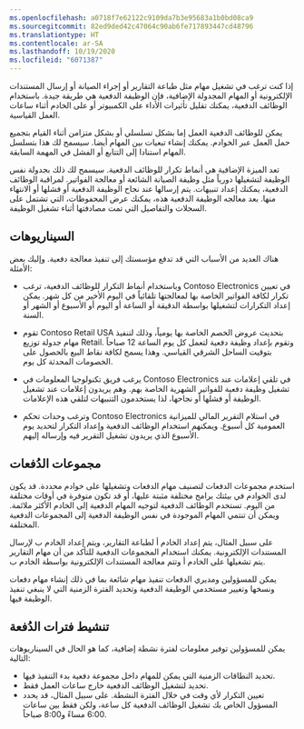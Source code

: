 ```yaml
---
ms.openlocfilehash: a0718f7e62122c9109da7b3e95683a1b0bd08ca9
ms.sourcegitcommit: 82ed9ded42c47064c90ab6fe717893447cd48796
ms.translationtype: HT
ms.contentlocale: ar-SA
ms.lasthandoff: 10/19/2020
ms.locfileid: "6071387"
---
```

إذا كنت ترغب في تشغيل مهام مثل طباعة التقارير أو إجراء الصيانة أو إرسال المستندات الإلكترونية أو المهام المجدولة الإضافية، فإن الوظيفة الدفعية هي طريقة جيدة. باستخدام الوظائف الدفعية، يمكنك تقليل تأثيرات الأداء على الكمبيوتر أو على الخادم أثناء ساعات العمل القياسية. 

يمكن للوظائف الدفعية العمل إما بشكل تسلسلي أو بشكل متزامن أثناء القيام بتجميع حمل العمل عبر الخوادم.  يمكنك إنشاء تبعيات بين المهام أيضا.  سيسمح لك هذا بتسلسل المهام استنادا إلى التتابع أو الفشل في المهمة السابقة.  

تعد الميزة الإضافية هي أنماط تكرار للوظائف الدفعية.  سيسمح لك ذلك بجدولة نفس الوظيفة لتشغيلها دورياً مثل وظيفة الصيانة الشائعة أو معالجة الفواتير.  لمراقبة الوظائف الدفعية، يمكنك إعداد تنبيهات.  يتم إرسالها عند نجاح الوظيفة الدفعية أو فشلها أو الانتهاء منها. بعد معالجه الوظيفة الدفعية هذه، يمكنك عرض المحفوظات، التي تشتمل على السجلات والتفاصيل التي تمت مصادفتها أثناء تشغيل الوظيفة.

## <a name="scenarios"></a>السيناريوهات

هناك العديد من الأسباب التي قد تدفع مؤسستك إلى تنفيذ معالجة دفعية. وإليك بعض الأمثلة:


- وباستخدام أنماط التكرار للوظائف الدفعية، ترغب Contoso Electronics في تعيين تكرار لكافة الفواتير الخاصة بها لمعالجتها تلقائياً في اليوم الأخير من كل شهر.  يمكن إعداد التكرارات لتشغيلها بواسطة الدقيقة أو الساعة أو اليوم أو الأسبوع أو الشهر أو السنة. 


- تقوم Contoso Retail USA بتحديث عروض الخصم الخاصة بها يومياً، وذلك لتنفيذ مهام جدولة توزيع Retail. وتقوم بإعداد وظيفة دفعية لتعمل كل يوم الساعة 12 صباحاً بتوقيت الساحل الشرقي القياسي. وهذا يسمح لكافة نقاط البيع بالحصول على الخصومات المحدثة كل يوم. 


- يرغب فريق تكنولوجيا المعلومات في Contoso Electronics في تلقي إعلامات عند تشغيل وظيفة دفعية للفواتير الشهرية الخاصة بهم. وهم يريدون إعلامات عند تشغيل الوظيفة أو فشلها أو نجاحها، لذا يستخدمون التنبيهات لتلقي هذه الإعلامات. 


- وترغب وحدات تحكم Contoso Electronics في استلام التقرير المالي للميزانية العمومية كل أسبوع. ويمكنهم استخدام الوظائف الدفعية وإعداد التكرار لتحديد يوم الأسبوع الذي يريدون تشغيل التقرير فيه وإرساله إليهم. 

 
## <a name="batch-groups"></a>مجموعات الدُفعات

استخدم مجموعات الدفعات لتصنيف مهام الدفعات وتشغيلها على خوادم محددة. قد يكون لدى الخوادم في بيئتك برامج مختلفة مثبتة عليها، أو قد تكون متوفرة في أوقات مختلفة من اليوم. تستخدم الوظائف الدفعية لتوجيه المهام الدفعية إلى الخادم الأكثر ملائمة. ويمكن أن تنتمي المهام الموجودة في نفس الوظيفة الدفعية إلى المجموعات الدفعية المختلفة.

على سبيل المثال، يتم إعداد الخادم أ لطباعة التقارير، ويتم إعداد الخادم ب لإرسال المستندات الإلكترونية. يمكنك استخدام المجموعات الدفعية للتأكد من أن مهام التقارير يتم تشغيلها على الخادم أ وتتم معالجة المستندات الإلكترونية بواسطة الخادم ب.

يمكن للمسؤولين ومديري الدفعات تنفيذ مهام شائعة بما في ذلك إنشاء مهام دفعات ونسخها وتغيير مستخدمي الوظيفة الدفعية وتحديد الفترة الزمنية التي لا ينبغي تنفيذ الوظيفة فيها. 

## <a name="active-batch-periods"></a>تنشيط فترات الدُفعة

يمكن للمسؤولين توفير معلومات لفترة نشطة إضافية، كما هو الحال في السيناريوهات التالية:

- تحديد النطاقات الزمنية التي يمكن للمهام داخل مجموعة دفعية بدء التنفيذ فيها.
- تحديد لتشغيل الوظائف الدفعية خارج ساعات العمل فقط.
- تعيين التكرار لأي وقت في خلال الفترة النشطة. على سبيل المثال، قد يحدد المسؤول الخاص بك تشغيل الوظائف الدفعية كل ساعة، ولكن فقط بين ساعات 6:00 مساءً و8:00 صباحاً.


